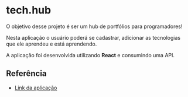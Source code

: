 
# tech.hub

O objetivo desse projeto é ser um hub de portfólios para programadores!

Nesta aplicação o usuário poderá se cadastrar, adicionar as tecnologias que ele aprendeu e está aprendendo.

A aplicação foi desenvolvida utilizando **React** e consumindo uma API.
## Referência

 - [Link da aplicação](https://tech-hub-larissaspaulino.vercel.app/)


